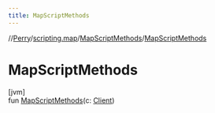 ```yaml
---
title: MapScriptMethods
---
```

//[Perry](../../../index.html)/[scripting.map](../index.html)/[MapScriptMethods](index.html)/[MapScriptMethods](-map-script-methods.html)



# MapScriptMethods



[jvm]\
fun [MapScriptMethods](-map-script-methods.html)(c: [Client](../../client/-client/index.html))




